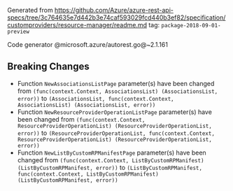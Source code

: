 Generated from https://github.com/Azure/azure-rest-api-specs/tree/3c764635e7d442b3e74caf593029fcd440b3ef82/specification/customproviders/resource-manager/readme.md tag: `package-2018-09-01-preview`

Code generator @microsoft.azure/autorest.go@~2.1.161

## Breaking Changes

- Function `NewAssociationsListPage` parameter(s) have been changed from `(func(context.Context, AssociationsList) (AssociationsList, error))` to `(AssociationsList, func(context.Context, AssociationsList) (AssociationsList, error))`
- Function `NewResourceProviderOperationListPage` parameter(s) have been changed from `(func(context.Context, ResourceProviderOperationList) (ResourceProviderOperationList, error))` to `(ResourceProviderOperationList, func(context.Context, ResourceProviderOperationList) (ResourceProviderOperationList, error))`
- Function `NewListByCustomRPManifestPage` parameter(s) have been changed from `(func(context.Context, ListByCustomRPManifest) (ListByCustomRPManifest, error))` to `(ListByCustomRPManifest, func(context.Context, ListByCustomRPManifest) (ListByCustomRPManifest, error))`
